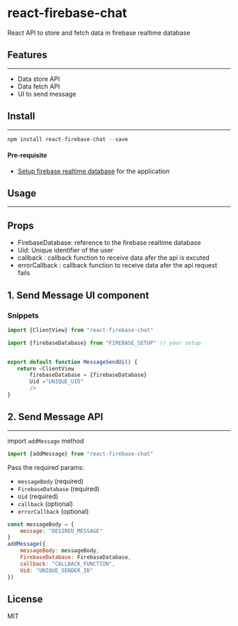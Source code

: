 # react-firebase-chat

React API to store and fetch data in firebase realtime database



## Features
***

- Data store API
- Data fetch API
- UI to send message 
   

  
## Install
***
```js
npm install react-firebase-chat --save
``` 
#### Pre-requisite

- [Setup firebase realtime database](https://firebase.google.com/docs/database/web/start) for the application


## Usage
***
## Props

- FirebaseDatabase: reference to the firebase realtime database 
- Uid: Unique identifier of the user
- callback : callback function to receive data afer the api is excuted
- errorCallback : callback function to receive data afer the api request fails


## 1. Send Message UI component


### Snippets

 ```js
import {ClientView} from "react-firebase-chat"

import {firebaseDatabase} from "FIREBASE_SETUP" // your setup
 

export default function MessageSendUi() { 
    return <ClientView 
        firebaseDatabase = {firebaseDatabase}
        Uid ="UNIQUE_UID"
        />
}
```
## 2. Send Message API
***
import ```addMessage``` method
 ```js
import {addMessage} from "react-firebase-chat"
```

Pass the required params: 
- ``messageBody`` (required)
- ``FirebaseDatabase`` (required)
- ``Uid`` (required)
- ``callback`` (optional)
- ``errorCallback`` (optional)
```js
const messageBody = {
    message: "DESIRED_MESSAGE"
}
addMessage({
    messageBody: messageBody,
    FirebaseDatabase: FirebaseDatabase,
    callback: "CALLBACK_FUNCTION",
    Uid: "UNIQUE_SENDER_ID"
})
```

## License

MIT

